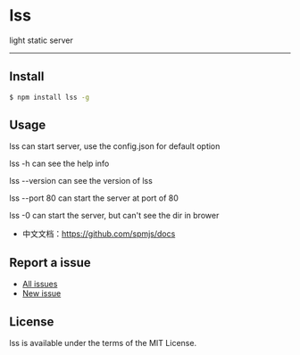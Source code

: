 # lss

light static server

---------------------------


## Install

```bash
$ npm install lss -g
```

## Usage

lss           can start server, use the config.json for default option

lss -h        can see the help info

lss --version can see the version of lss

lss --port 80 can start the server at port of 80

lss -0        can start the server, but can't see the dir in brower


- 中文文档：https://github.com/spmjs/docs


## Report a issue

* [All issues](https://github.com/zjgnlzq/light-static-server/issuess)
* [New issue](https://github.com/zjgnlzq/light-static-server/issues/new)

## License

lss is available under the terms of the MIT License.
